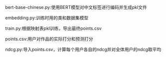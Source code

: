 bert-base-chinese.py:使用BERT模型对中文标签进行编码并生成pkl文件

embedding.py:训练时用的类和数据集模型

train.py:根据映射表pkl训练，导出最终points.csv

points.csv:用户对作品的实际打分和预测打分

ndcg.py:导入points.csv，计算每个用户各自的ndcg并对全体用户的ndcg取平均

